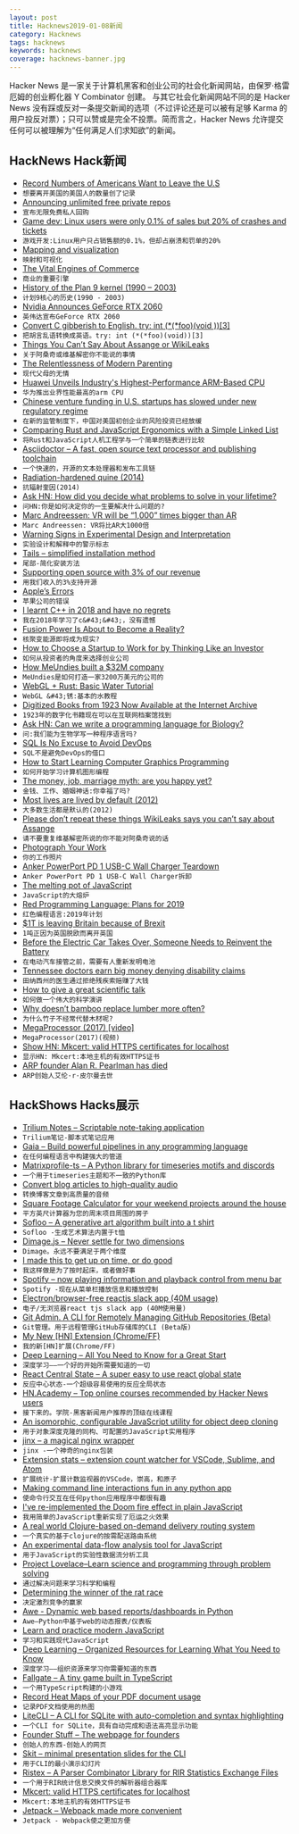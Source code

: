 ```yaml
---
layout: post
title: Hacknews2019-01-08新闻
category: Hacknews
tags: hacknews
keywords: hacknews
coverage: hacknews-banner.jpg
---
```


Hacker News 是一家关于计算机黑客和创业公司的社会化新闻网站，由保罗·格雷厄姆的创业孵化器 Y Combinator 创建。
与其它社会化新闻网站不同的是 Hacker News 没有踩或反对一条提交新闻的选项（不过评论还是可以被有足够 Karma 的用户投反对票）；只可以赞或是完全不投票。简而言之，Hacker News 允许提交任何可以被理解为“任何满足人们求知欲”的新闻。

## HackNews Hack新闻


- [Record Numbers of Americans Want to Leave the U.S](https://news.gallup.com/poll/245789/record-numbers-americans-leave.aspx)
- `想要离开美国的美国人的数量创了记录`
- [Announcing unlimited free private repos](https://blog.github.com/2019-01-07-new-year-new-github/)
- `宣布无限免费私人回购`
- [Game dev: Linux users were only 0.1% of sales but 20% of crashes and tickets](https://twitter.com/bgolus/status/1080213166116597760)
- `游戏开发:Linux用户只占销售额的0.1%，但却占崩溃和罚单的20%`
- [Mapping and visualization](https://scottreinhard.com/Mapping-and-Visualization)
- `映射和可视化`
- [The Vital Engines of Commerce](https://www.nextplatform.com/2018/12/14/the-vital-engines-of-commerce/)
- `商业的重要引擎`
- [History of the Plan 9 kernel (1990 – 2003)](https://github.com/0intro/9hist)
- `计划9核心的历史(1990 - 2003)`
- [Nvidia Announces GeForce RTX 2060](https://www.anandtech.com/show/13796/nvidia-announces-geforce-rtx-2060-349-dollars-january-15th)
- `英伟达宣布GeForce RTX 2060`
- [Convert C gibberish to English. try: int (*(*foo)(void ))[3]](https://cdecl.org/)
- `把胡言乱语转换成英语。try: int (*(*foo)(void))[3]`
- [Things You Can’t Say About Assange or WikiLeaks](https://emma.best/2019/01/07/140-things-youre-not-allowed-to-say-about-assange-or-wikileaks/)
- `关于阿桑奇或维基解密你不能说的事情`
- [The Relentlessness of Modern Parenting](https://www.nytimes.com/2018/12/25/upshot/the-relentlessness-of-modern-parenting.html)
- `现代父母的无情`
- [Huawei Unveils Industry&#39;s Highest-Performance ARM-Based CPU](https://www.huawei.com/en/press-events/news/2019/1/huawei-unveils-highest-performance-arm-based-cpu)
- `华为推出业界性能最高的arm CPU`
- [Chinese venture funding in U.S. startups has slowed under new regulatory regime](https://www.reuters.com/article/us-venture-china-regulation-insight/chinese-tech-investors-flee-silicon-valley-as-trump-tightens-scrutiny-idUSKCN1P10CB)
- `在新的监管制度下，中国对美国初创企业的风险投资已经放缓`
- [Comparing Rust and JavaScript Ergonomics with a Simple Linked List](https://www.codesections.com/blog/javascript-vs-rust-linked-list/)
- `将Rust和JavaScript人机工程学与一个简单的链表进行比较`
- [Asciidoctor – A fast, open source text processor and publishing toolchain](https://asciidoctor.org/)
- `一个快速的，开源的文本处理器和发布工具链`
- [Radiation-hardened quine (2014)](https://github.com/mame/radiation-hardened-quine)
- `抗辐射奎因(2014)`
- [Ask HN: How did you decide what problems to solve in your lifetime?](item?id=18837334)
- `问HN:你是如何决定你的一生要解决什么问题的?`
- [Marc Andreessen: VR will be “1,000” times bigger than AR](https://techcrunch.com/2019/01/05/marc-andreessen-audio-will-be-titanically-important-and-vr-will-be-1000-times-bigger-than-ar/)
- `Marc Andreessen: VR将比AR大1000倍`
- [Warning Signs in Experimental Design and Interpretation](http://norvig.com/experiment-design.html)
- `实验设计和解释中的警示标志`
- [Tails – simplified installation method](https://tails.boum.org/news/test_usb_images/)
- `尾部-简化安装方法`
- [Supporting open source with 3% of our revenue](https://blog.geteventbot.com/2019/01/06/how-we-support-open-source-software.html)
- `用我们收入的3%支持开源`
- [Apple’s Errors](https://stratechery.com/2019/apples-errors/)
- `苹果公司的错误`
- [I learnt C&#43;&#43; in 2018 and have no regrets](https://vishnubharathi.codes/blog/learning-cpp-2018/)
- `我在2018年学习了c&#43;&#43;，没有遗憾`
- [Fusion Power Is About to Become a Reality?](https://medium.com/s/2069/finally-fusion-power-is-about-to-become-a-reality-c6b8b5915cf5)
- `核聚变能源即将成为现实?`
- [How to Choose a Startup to Work for by Thinking Like an Investor](https://triplebyte.com/blog/how-to-choose-a-startup-to-work-for)
- `如何从投资者的角度来选择创业公司`
- [How MeUndies built a $32M company](https://jilt.com/upsell/meundies-experience/)
- `MeUndies是如何打造一家3200万美元的公司的`
- [WebGL &#43; Rust: Basic Water Tutorial](http://chinedufn.com/3d-webgl-basic-water-tutorial/)
- `WebGL &#43;锈:基本的水教程`
- [Digitized Books from 1923 Now Available at the Internet Archive](http://www.openculture.com/2019/01/11000-digitized-books-from-1923-are-now-available-online-at-the-internet-archive.html)
- `1923年的数字化书籍现在可以在互联网档案馆找到`
- [Ask HN: Can we write a programming language for Biology?](item?id=18847253)
- `问:我们能为生物学写一种程序语言吗?`
- [SQL Is No Excuse to Avoid DevOps](https://queue.acm.org/detail.cfm?id=3300018)
- `SQL不是避免DevOps的借口`
- [How to Start Learning Computer Graphics Programming](https://erkaman.github.io/posts/beginner_computer_graphics.html)
- `如何开始学习计算机图形编程`
- [The money, job, marriage myth: are you happy yet?](https://www.theguardian.com/books/2019/jan/06/happiness-index-wellbeing-survey-uk-population-paul-dolan-happy-ever-after)
- `金钱、工作、婚姻神话:你幸福了吗?`
- [Most lives are lived by default (2012)](https://www.raptitude.com/2012/07/most-lives-are-lived-by-default/)
- `大多数生活都是默认的(2012)`
- [Please don’t repeat these things WikiLeaks says you can’t say about Assange](https://arstechnica.com/tech-policy/2019/01/140-things-wikileaks-says-reporters-cant-say-about-assange/)
- `请不要重复维基解密所说的你不能对阿桑奇说的话`
- [Photograph Your Work](https://etbe.coker.com.au/2019/01/06/photograph-your-work/)
- `你的工作照片`
- [Anker PowerPort PD 1 USB-C Wall Charger Teardown](http://www.chargerlab.com/archives/1565.html)
- `Anker PowerPort PD 1 USB-C Wall Charger拆卸`
- [The melting pot of JavaScript](https://increment.com/development/the-melting-pot-of-javascript/)
- `JavaScript的大熔炉`
- [Red Programming Language: Plans for 2019](https://www.red-lang.org/2019/01/full-steam-ahead.html)
- `红色编程语言:2019年计划`
- [$1T is leaving Britain because of Brexit](https://www.cnn.com/2019/01/07/investing/brexit-banks-moving-assets/index.html)
- `1吨正因为英国脱欧而离开英国`
- [Before the Electric Car Takes Over, Someone Needs to Reinvent the Battery](https://www.bloomberg.com/news/articles/2019-01-06/before-the-electric-car-takes-over-someone-needs-to-reinvent-the-battery)
- `在电动汽车接管之前，需要有人重新发明电池`
- [Tennessee doctors earn big money denying disability claims](https://www.tennessean.com/story/news/2019/01/06/tennessee-doctors-disability-claims/1077220002/)
- `田纳西州的医生通过拒绝残疾索赔赚了大钱`
- [How to give a great scientific talk](https://www.nature.com/articles/d41586-018-07780-5)
- `如何做一个伟大的科学演讲`
- [Why doesn’t bamboo replace lumber more often?](https://www.quora.com/Why-isnt-bamboo-wood-a-bigger-worldwide-industry-since-it-grows-so-quickly-and-is-so-strong-Couldnt-it-replace-lumber-and-save-many-trees/answer/Raphaël-du-Sablon?share=1)
- `为什么竹子不经常代替木材呢?`
- [MegaProcessor (2017) [video]](https://www.youtube.com/watch?v=lNa9bQRPMB8&amp;app=desktop)
- `MegaProcessor(2017)(视频)`
- [Show HN: Mkcert: valid HTTPS certificates for localhost](https://blog.filippo.io/mkcert-valid-https-certificates-for-localhost/)
- `显示HN: Mkcert:本地主机的有效HTTPS证书`
- [ARP founder Alan R. Pearlman has died](http://www.synthtopia.com/content/2019/01/06/arp-founder-alan-r-pearlman-has-died/)
- `ARP创始人艾伦·r·皮尔曼去世`


## HackShows Hacks展示

- [ Trilium Notes – Scriptable note-taking application](https://github.com/zadam/trilium)
- `Trilium笔记-脚本式笔记应用`
- [ Gaia – Build powerful pipelines in any programming language](https://gaia-pipeline.io/)
- `在任何编程语言中构建强大的管道`
- [ Matrixprofile-ts – A Python library for timeseries motifs and discords](https://github.com/target/matrixprofile-ts)
- `一个用于timeseries主题和不一致的Python库`
- [ Convert blog articles to high-quality audio](https://websitevoice.com)
- `转换博客文章到高质量的音频`
- [ Square Footage Calculator for your weekend projects around the house](https://squarefootagecalculator.net/)
- `平方英尺计算器为您的周末项目周围的房子`
- [ Sofloo – A generative art algorithm built into a t shirt](https://sofloo.com)
- `Sofloo -生成艺术算法内置于t恤`
- [ Dimage.js – Never settle for two dimensions](https://jjkaufman.github.io/dimage.js/)
- `Dimage。永远不要满足于两个维度`
- [ I made this to get up on time, or do good](https://getupordie.com/)
- `我这样做是为了按时起床，或者做好事`
- [ Spotify – now playing information and playback control from menu bar](https://github.com/davicorreiajr/spotify-now-playing)
- `Spotify -现在从菜单栏播放信息和播放控制`
- [ Electron/browser-free reactjs slack app (40M usage)](https://github.com/cztomsik/slack-app)
- `电子/无浏览器react tjs slack app (40M使用量)`
- [ Git Admin. A CLI for Remotely Managing GitHub Repositories (Beta)](https://github.com/ninetynine/git-admin/blob/master/README.md)
- `Git管理。用于远程管理GitHub存储库的CLI (Beta版)`
- [ My New [HN] Extension (Chrome/FF)](https://chrome.google.com/webstore/detail/hacker-news-watcher/ojkdgdapoebjekbklfpfjlccifecjeoo)
- `我的新[HN]扩展(Chrome/FF)`
- [ Deep Learning – All You Need to Know for a Great Start](https://github.com/osforscience/deep-learning-all-you-need/blob/master/README.rst)
- `深度学习——一个好的开始所需要知道的一切`
- [ React Central State – A super easy to use react global state](https://github.com/GreenStage/react-central-state)
- `反应中心状态-一个超级容易使用的反应全局状态`
- [ HN.Academy – Top online courses recommended by Hacker News users](https://hn.academy)
- `接下来的。学院-黑客新闻用户推荐的顶级在线课程`
- [ An isomorphic, configurable JavaScript utility for object deep cloning](https://github.com/jfet97/omniclone)
- `用于对象深度克隆的同构、可配置的JavaScript实用程序`
- [ jinx – a magical nginx wrapper](https://github.com/pretzelhands/jinx)
- `jinx -一个神奇的nginx包装`
- [ Extension stats – extension count watcher for VSCode, Sublime, and Atom](https://yukaii.tw/extension-stats)
- `扩展统计-扩展计数监视器的VSCode，崇高，和原子`
- [ Making command line interactions fun in any python app](https://github.com/tmbo/questionary)
- `使命令行交互在任何python应用程序中都很有趣`
- [ I&#39;ve re-implemented the Doom fire effect in plain JavaScript](https://github.com/filipedeschamps/doom-fire-algorithm)
- `我用简单的JavaScript重新实现了厄运之火效果`
- [ A real world Clojure-based on-demand delivery routing system](https://github.com/Purple-Services)
- `一个真实的基于clojure的按需配送路由系统`
- [ An experimental data-flow analysis tool for JavaScript](http://www.fromjs.com/)
- `用于JavaScript的实验性数据流分析工具`
- [ Project Lovelace–Learn science and programming through problem solving](https://projectlovelace.net/)
- `通过解决问题来学习科学和编程`
- [ Determining the winner of the rat race](https://news.ycombinator.com/item?id=18834116)
- `决定激烈竞争的赢家`
- [ Awe - Dynamic web based reports/dashboards in Python](https://github.com/dankilman/awe)
- `Awe—Python中基于web的动态报表/仪表板`
- [ Learn and practice modern JavaScript](https://learnjavascript.online/)
- `学习和实践现代JavaScript`
- [ Deep Learning – Organized Resources for Learning What You Need to Know](https://github.com/osforscience/deep-learning-pathway)
- `深度学习——组织资源来学习你需要知道的东西`
- [ Fallgate – A tiny game built in TypeScript](https://mbforbes.github.io/fallgate)
- `一个用TypeScript构建的小游戏`
- [ Record Heat Maps of your PDF document usage](https://news.ycombinator.com/item?id=18839249)
- `记录PDF文档使用的热图`
- [ LiteCLI – A CLI for SQLite with auto-completion and syntax highlighting](https://litecli.com/)
- `一个CLI for SQLite，具有自动完成和语法高亮显示功能`
- [ Founder Stuff – The webpage for founders](https://founderstuff.xyz)
- `创始人的东西-创始人的网页`
- [ Skit – minimal presentation slides for the CLI](https://github.com/jpeinelt/skit)
- `用于CLI的最小演示幻灯片`
- [ Ristex – A Parser Combinator Library for RIR Statistics Exchange Files](https://github.com/ip-num-tools/ristex)
- `一个用于RIR统计信息交换文件的解析器组合器库`
- [ Mkcert: valid HTTPS certificates for localhost](https://blog.filippo.io/mkcert-valid-https-certificates-for-localhost/)
- `Mkcert:本地主机的有效HTTPS证书`
- [ Jetpack – Webpack made more convenient](https://github.com/KidkArolis/jetpack)
- `Jetpack - Webpack使之更加方便`



